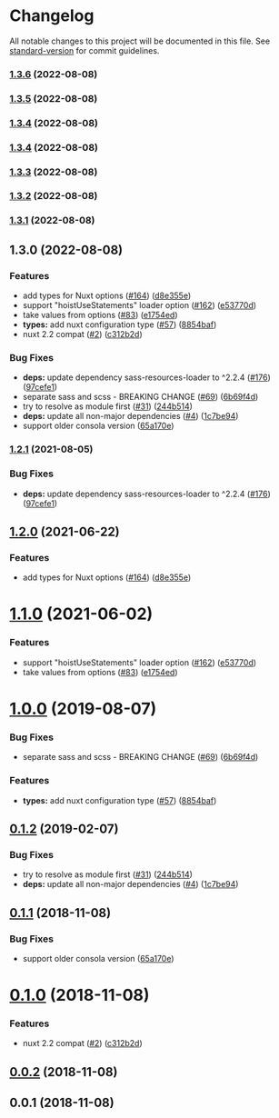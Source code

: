 # Changelog

All notable changes to this project will be documented in this file. See [standard-version](https://github.com/conventional-changelog/standard-version) for commit guidelines.

### [1.3.6](https://github.com/nuxt-community/style-resources-module/compare/v1.3.5...v1.3.6) (2022-08-08)

### [1.3.5](https://github.com/nuxt-community/style-resources-module/compare/v1.3.4...v1.3.5) (2022-08-08)

### [1.3.4](https://github.com/nuxt-community/style-resources-module/compare/v1.3.3...v1.3.4) (2022-08-08)

### [1.3.4](https://github.com/hazart/style-resources-module/compare/v1.3.3...v1.3.4) (2022-08-08)

### [1.3.3](https://github.com/nuxt-community/style-resources-module/compare/v1.3.2...v1.3.3) (2022-08-08)

### [1.3.2](https://github.com/nuxt-community/style-resources-module/compare/v1.3.1...v1.3.2) (2022-08-08)

### [1.3.1](https://github.com/nuxt-community/style-resources-module/compare/v1.3.0...v1.3.1) (2022-08-08)

## 1.3.0 (2022-08-08)


### Features

* add types for Nuxt options ([#164](https://github.com/nuxt-community/style-resources-module/issues/164)) ([d8e355e](https://github.com/nuxt-community/style-resources-module/commit/d8e355e7abad77ea9edd8e2c0da51b4f41ccf820))
* support "hoistUseStatements" loader option ([#162](https://github.com/nuxt-community/style-resources-module/issues/162)) ([e53770d](https://github.com/nuxt-community/style-resources-module/commit/e53770df1463e551972ec5baf6cfdefd443bb376))
* take values from options ([#83](https://github.com/nuxt-community/style-resources-module/issues/83)) ([e1754ed](https://github.com/nuxt-community/style-resources-module/commit/e1754ede42a65f9d9127e0310b4ed09d7ba83232))
* **types:** add nuxt configuration type ([#57](https://github.com/nuxt-community/style-resources-module/issues/57)) ([8854baf](https://github.com/nuxt-community/style-resources-module/commit/8854baf0c1a6a982e8e9e4b400b9c6f9903afbb9))
* nuxt 2.2 compat ([#2](https://github.com/nuxt-community/style-resources-module/issues/2)) ([c312b2d](https://github.com/nuxt-community/style-resources-module/commit/c312b2dc74fbd508eab74ec659272436e12fae4f))


### Bug Fixes

* **deps:** update dependency sass-resources-loader to ^2.2.4 ([#176](https://github.com/nuxt-community/style-resources-module/issues/176)) ([97cefe1](https://github.com/nuxt-community/style-resources-module/commit/97cefe180cd87f9651b66d0e6944c5b8c58a19c5))
* separate sass and scss - BREAKING CHANGE ([#69](https://github.com/nuxt-community/style-resources-module/issues/69)) ([6b69f4d](https://github.com/nuxt-community/style-resources-module/commit/6b69f4d14c5a166cf2c956bf3e10db3599f84f16))
* try to resolve as module first ([#31](https://github.com/nuxt-community/style-resources-module/issues/31)) ([244b514](https://github.com/nuxt-community/style-resources-module/commit/244b514da6ddce6c9b7ee5207f58044bd3921342))
* **deps:** update all non-major dependencies ([#4](https://github.com/nuxt-community/style-resources-module/issues/4)) ([1c7be94](https://github.com/nuxt-community/style-resources-module/commit/1c7be94de545f9444704c151a43487e2f34c8b8a))
* support older consola version ([65a170e](https://github.com/nuxt-community/style-resources-module/commit/65a170e840c25910ed31c9cb1bbc0f5d437a894a))

### [1.2.1](https://github.com/nuxt-community/style-resources-module/compare/v1.2.0...v1.2.1) (2021-08-05)


### Bug Fixes

* **deps:** update dependency sass-resources-loader to ^2.2.4 ([#176](https://github.com/nuxt-community/style-resources-module/issues/176)) ([97cefe1](https://github.com/nuxt-community/style-resources-module/commit/97cefe180cd87f9651b66d0e6944c5b8c58a19c5))

## [1.2.0](https://github.com/nuxt-community/style-resources-module/compare/v1.1.0...v1.2.0) (2021-06-22)


### Features

* add types for Nuxt options ([#164](https://github.com/nuxt-community/style-resources-module/issues/164)) ([d8e355e](https://github.com/nuxt-community/style-resources-module/commit/d8e355e7abad77ea9edd8e2c0da51b4f41ccf820))

<a name="1.1.0"></a>
# [1.1.0](https://github.com/nuxt-community/style-resources-module/compare/v1.0.0...v1.1.0) (2021-06-02)


### Features

* support "hoistUseStatements" loader option ([#162](https://github.com/nuxt-community/style-resources-module/issues/162)) ([e53770d](https://github.com/nuxt-community/style-resources-module/commit/e53770d))
* take values from options ([#83](https://github.com/nuxt-community/style-resources-module/issues/83)) ([e1754ed](https://github.com/nuxt-community/style-resources-module/commit/e1754ed))



<a name="1.0.0"></a>
# [1.0.0](https://github.com/nuxt-community/style-resources-module/compare/v0.1.2...v1.0.0) (2019-08-07)


### Bug Fixes

* separate sass and scss - BREAKING CHANGE ([#69](https://github.com/nuxt-community/style-resources-module/issues/69)) ([6b69f4d](https://github.com/nuxt-community/style-resources-module/commit/6b69f4d))


### Features

* **types:** add nuxt configuration type ([#57](https://github.com/nuxt-community/style-resources-module/issues/57)) ([8854baf](https://github.com/nuxt-community/style-resources-module/commit/8854baf))



<a name="0.1.2"></a>
## [0.1.2](https://github.com/nuxt-community/style-resources-module/compare/v0.1.1...v0.1.2) (2019-02-07)


### Bug Fixes

* try to resolve as module first ([#31](https://github.com/nuxt-community/style-resources-module/issues/31)) ([244b514](https://github.com/nuxt-community/style-resources-module/commit/244b514))
* **deps:** update all non-major dependencies ([#4](https://github.com/nuxt-community/style-resources-module/issues/4)) ([1c7be94](https://github.com/nuxt-community/style-resources-module/commit/1c7be94))



<a name="0.1.1"></a>
## [0.1.1](https://github.com/nuxt-community/style-resources-module/compare/v0.1.0...v0.1.1) (2018-11-08)


### Bug Fixes

* support older consola version ([65a170e](https://github.com/nuxt-community/style-resources-module/commit/65a170e))



<a name="0.1.0"></a>
# [0.1.0](https://github.com/nuxt-community/style-resources-module/compare/v0.0.2...v0.1.0) (2018-11-08)


### Features

* nuxt 2.2 compat ([#2](https://github.com/nuxt-community/style-resources-module/issues/2)) ([c312b2d](https://github.com/nuxt-community/style-resources-module/commit/c312b2d))



<a name="0.0.2"></a>
## [0.0.2](https://github.com/nuxt-community/style-resources-module/compare/v0.0.1...v0.0.2) (2018-11-08)



<a name="0.0.1"></a>
## 0.0.1 (2018-11-08)
